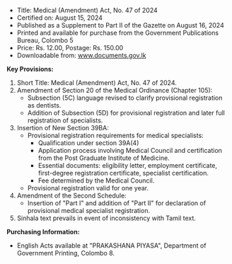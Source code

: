 - Title: Medical (Amendment) Act, No. 47 of 2024
- Certified on: August 15, 2024
- Published as a Supplement to Part II of the Gazette on August 16, 2024
- Printed and available for purchase from the Government Publications Bureau, Colombo 5
- Price: Rs. 12.00, Postage: Rs. 150.00
- Downloadable from: www.documents.gov.lk

**Key Provisions:**
1. Short Title: Medical (Amendment) Act, No. 47 of 2024.
2. Amendment of Section 20 of the Medical Ordinance (Chapter 105):
   - Subsection (5C) language revised to clarify provisional registration as dentists.
   - Addition of Subsection (5D) for provisional registration and later full registration of specialists.
3. Insertion of New Section 39BA:
   - Provisional registration requirements for medical specialists:
     - Qualification under section 39A(4)
     - Application process involving Medical Council and certification from the Post Graduate Institute of Medicine.
     - Essential documents: eligibility letter, employment certificate, first-degree registration certificate, specialist certification.
     - Fee determined by the Medical Council.
   - Provisional registration valid for one year.
4. Amendment of the Second Schedule:
   - Insertion of "Part I" and addition of "Part II" for declaration of provisional medical specialist registration.
5. Sinhala text prevails in event of inconsistency with Tamil text. 

**Purchasing Information:**
- English Acts available at "PRAKASHANA PIYASA", Department of Government Printing, Colombo 8.